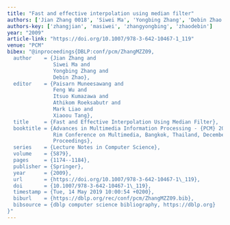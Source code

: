 ```yaml
---
title: "Fast and effective interpolation using median filter"
authors: ['Jian Zhang 0018', 'Siwei Ma', 'Yongbing Zhang', 'Debin Zhao']
authors-key: ['zhangjian', 'masiwei', 'zhangyongbing', 'zhaodebin']
year: "2009"
article-link: "https://doi.org/10.1007/978-3-642-10467-1_119"
venue: "PCM"
bibex: "@inproceedings{DBLP:conf/pcm/ZhangMZZ09,
  author    = {Jian Zhang and
               Siwei Ma and
               Yongbing Zhang and
               Debin Zhao},
  editor    = {Paisarn Muneesawang and
               Feng Wu and
               Itsuo Kumazawa and
               Athikom Roeksabutr and
               Mark Liao and
               Xiaoou Tang},
  title     = {Fast and Effective Interpolation Using Median Filter},
  booktitle = {Advances in Multimedia Information Processing - {PCM} 2009, 10th Pacific
               Rim Conference on Multimedia, Bangkok, Thailand, December 15-18, 2009
               Proceedings},
  series    = {Lecture Notes in Computer Science},
  volume    = {5879},
  pages     = {1174--1184},
  publisher = {Springer},
  year      = {2009},
  url       = {https://doi.org/10.1007/978-3-642-10467-1\_119},
  doi       = {10.1007/978-3-642-10467-1\_119},
  timestamp = {Tue, 14 May 2019 10:00:54 +0200},
  biburl    = {https://dblp.org/rec/conf/pcm/ZhangMZZ09.bib},
  bibsource = {dblp computer science bibliography, https://dblp.org}
}"
---
```

